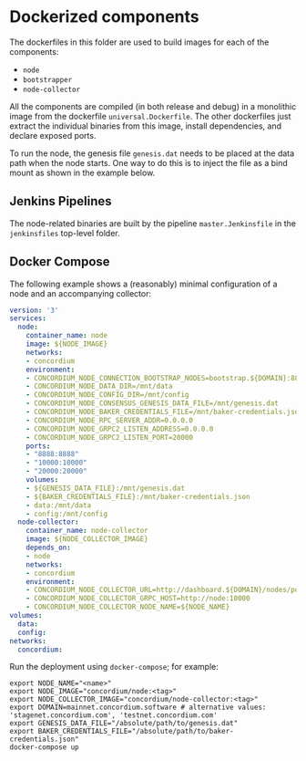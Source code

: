 # Dockerized components

The dockerfiles in this folder are used to build images for each of the components:

- `node`
- `bootstrapper`
- `node-collector`

All the components are compiled (in both release and debug) in a monolithic image from the dockerfile `universal.Dockerfile`.
The other dockerfiles just extract the individual binaries from this image, install dependencies, and declare exposed ports.

To run the node, the genesis file `genesis.dat` needs to be placed at the data path when the node starts.
One way to do this is to inject the file as a bind mount as shown in the example below.

## Jenkins Pipelines

The node-related binaries are built by the pipeline `master.Jenkinsfile` in the `jenkinsfiles` top-level folder.

## Docker Compose

The following example shows a (reasonably) minimal configuration of a node and an accompanying collector:

```yaml
version: '3'
services:
  node:
    container_name: node
    image: ${NODE_IMAGE}
    networks:
    - concordium
    environment:
    - CONCORDIUM_NODE_CONNECTION_BOOTSTRAP_NODES=bootstrap.${DOMAIN}:8888
    - CONCORDIUM_NODE_DATA_DIR=/mnt/data
    - CONCORDIUM_NODE_CONFIG_DIR=/mnt/config
    - CONCORDIUM_NODE_CONSENSUS_GENESIS_DATA_FILE=/mnt/genesis.dat
    - CONCORDIUM_NODE_BAKER_CREDENTIALS_FILE=/mnt/baker-credentials.json
    - CONCORDIUM_NODE_RPC_SERVER_ADDR=0.0.0.0
    - CONCORDIUM_NODE_GRPC2_LISTEN_ADDRESS=0.0.0.0
    - CONCORDIUM_NODE_GRPC2_LISTEN_PORT=20000
    ports:
    - "8888:8888"
    - "10000:10000"
    - "20000:20000"
    volumes:
    - ${GENESIS_DATA_FILE}:/mnt/genesis.dat
    - ${BAKER_CREDENTIALS_FILE}:/mnt/baker-credentials.json
    - data:/mnt/data
    - config:/mnt/config
  node-collector:
    container_name: node-collector
    image: ${NODE_COLLECTOR_IMAGE}
    depends_on:
    - node
    networks:
    - concordium
    environment:
    - CONCORDIUM_NODE_COLLECTOR_URL=http://dashboard.${DOMAIN}/nodes/post
    - CONCORDIUM_NODE_COLLECTOR_GRPC_HOST=http://node:10000
    - CONCORDIUM_NODE_COLLECTOR_NODE_NAME=${NODE_NAME}
volumes:
  data:
  config:
networks:
  concordium:
```

Run the deployment using `docker-compose`; for example:

```shell
export NODE_NAME="<name>"
export NODE_IMAGE="concordium/node:<tag>"
export NODE_COLLECTOR_IMAGE="concordium/node-collector:<tag>"
export DOMAIN=mainnet.concordium.software # alternative values: 'stagenet.concordium.com', 'testnet.concordium.com'
export GENESIS_DATA_FILE="/absolute/path/to/genesis.dat"
export BAKER_CREDENTIALS_FILE="/absolute/path/to/baker-credentials.json"
docker-compose up
```
